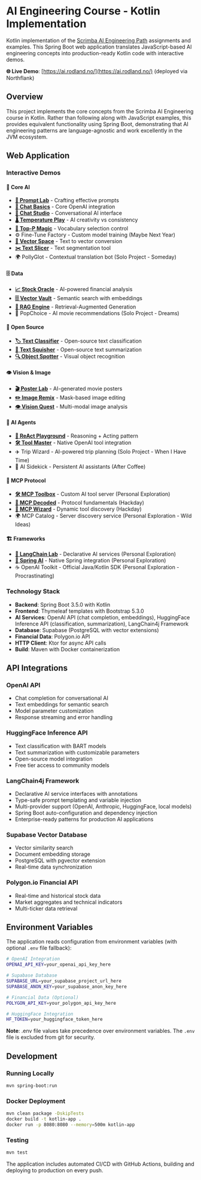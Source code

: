 # AI Engineering Course - Kotlin Implementation

Kotlin implementation of the [Scrimba AI Engineering Path](https://scrimba.com/the-ai-engineer-path-c02v) assignments and examples. This Spring Boot web application translates JavaScript-based AI engineering concepts into production-ready Kotlin code with interactive demos.

**🌐 Live Demo**: [https://ai.rodland.no/](https://ai.rodland.no/) (deployed via Northflank)

## Overview

This project implements the core concepts from the Scrimba AI Engineering course in Kotlin. Rather than following along with JavaScript examples, this provides equivalent functionality using Spring Boot, demonstrating that AI engineering patterns are language-agnostic and work excellently in the JVM ecosystem.

## Web Application

### Interactive Demos

<!-- DEMO_LIST_START -->
#### 🧠 Core AI

- **[📝 Prompt Lab](https://ai.rodland.no/demo/prompt-engineering)** - Crafting effective prompts
- **[🤖 Chat Basics](https://ai.rodland.no/demo/chat-completion)** - Core OpenAI integration
- **[💬 Chat Studio](https://ai.rodland.no/demo/chat)** - Conversational AI interface
- **[🌡️ Temperature Play](https://ai.rodland.no/demo/temperature-effects)** - AI creativity vs consistency
- **[🎯 Top-P Magic](https://ai.rodland.no/demo/top-p-effects)** - Vocabulary selection control
- ⚙️ Fine-Tune Factory - Custom model training (Maybe Next Year)
- **[🔢 Vector Space](https://ai.rodland.no/demo/embeddings)** - Text to vector conversion
- **[✂️ Text Slicer](https://ai.rodland.no/demo/chunking)** - Text segmentation tool
- 🌍 PollyGlot - Contextual translation bot (Solo Project - Someday)

#### 🗄️ Data

- **[📈 Stock Oracle](https://ai.rodland.no/demo/stock)** - AI-powered financial analysis
- **[🗄️ Vector Vault](https://ai.rodland.no/demo/supabase)** - Semantic search with embeddings
- **[🔗 RAG Engine](https://ai.rodland.no/demo/rag)** - Retrieval-Augmented Generation
- 🍿 PopChoice - AI movie recommendations (Solo Project - Dreams)

#### 🚀 Open Source

- **[🏷️ Text Classifier](https://ai.rodland.no/demo/huggingface-classification)** - Open-source text classification
- **[📄 Text Squisher](https://ai.rodland.no/demo/huggingface-summarization)** - Open-source text summarization
- **[🔍 Object Spotter](https://ai.rodland.no/demo/huggingface-object-detection)** - Visual object recognition

#### 👁️ Vision & Image

- **[🎬 Poster Lab](https://ai.rodland.no/demo/film-fusion)** - AI-generated movie posters
- **[✏️ Image Remix](https://ai.rodland.no/demo/image-editing)** - Mask-based image editing
- **[👁️ Vision Quest](https://ai.rodland.no/demo/gpt4-vision)** - Multi-modal image analysis

#### 🎯 AI Agents

- **[🧠 ReAct Playground](https://ai.rodland.no/demo/react)** - Reasoning + Acting pattern
- **[🛠️ Tool Master](https://ai.rodland.no/demo/function-calling)** - Native OpenAI tool integration
- ✈️ Trip Wizard - AI-powered trip planning (Solo Project - When I Have Time)
- 🎯 AI Sidekick - Persistent AI assistants (After Coffee)

#### 🔗 MCP Protocol

- **[🛠️ MCP Toolbox](https://ai.rodland.no/demo/mcp-server)** - Custom AI tool server (Personal Exploration)
- **[🔗 MCP Decoded](https://ai.rodland.no/demo/mcp-protocol)** - Protocol fundamentals (Hackday)
- **[🔧 MCP Wizard](https://ai.rodland.no/demo/mcp-assistant)** - Dynamic tool discovery (Hackday)
- 🌍 MCP Catalog - Server discovery service (Personal Exploration - Wild Ideas)

#### 🏗️ Frameworks

- **[🦜 LangChain Lab](https://ai.rodland.no/demo/langchain4j)** - Declarative AI services (Personal Exploration)
- **[🍃 Spring AI](https://ai.rodland.no/demo/spring-ai)** - Native Spring integration (Personal Exploration)
- ☕ OpenAI Toolkit - Official Java/Kotlin SDK (Personal Exploration - Procrastinating)


<!-- DEMO_LIST_END -->

### Technology Stack
- **Backend**: Spring Boot 3.5.0 with Kotlin
- **Frontend**: Thymeleaf templates with Bootstrap 5.3.0
- **AI Services**: OpenAI API (chat completion, embeddings), HuggingFace Inference API (classification, summarization), LangChain4j Framework
- **Database**: Supabase (PostgreSQL with vector extensions)
- **Financial Data**: Polygon.io API
- **HTTP Client**: Ktor for async API calls
- **Build**: Maven with Docker containerization

## API Integrations

### OpenAI API
- Chat completion for conversational AI
- Text embeddings for semantic search
- Model parameter customization
- Response streaming and error handling

### HuggingFace Inference API
- Text classification with BART models
- Text summarization with customizable parameters
- Open-source model integration
- Free tier access to community models

### LangChain4j Framework
- Declarative AI service interfaces with annotations
- Type-safe prompt templating and variable injection
- Multi-provider support (OpenAI, Anthropic, HuggingFace, local models)
- Spring Boot auto-configuration and dependency injection
- Enterprise-ready patterns for production AI applications

### Supabase Vector Database
- Vector similarity search
- Document embedding storage
- PostgreSQL with pgvector extension
- Real-time data synchronization

### Polygon.io Financial API
- Real-time and historical stock data
- Market aggregates and technical indicators
- Multi-ticker data retrieval

## Environment Variables

The application reads configuration from environment variables (with optional `.env` file fallback):

```bash
# OpenAI Integration
OPENAI_API_KEY=your_openai_api_key_here

# Supabase Database
SUPABASE_URL=your_supabase_project_url_here
SUPABASE_ANON_KEY=your_supabase_anon_key_here

# Financial Data (Optional)
POLYGON_API_KEY=your_polygon_api_key_here

# HuggingFace Integration
HF_TOKEN=your_huggingface_token_here
```

**Note**: .env file values take precedence over environment variables. The `.env` file is excluded from git for security.

## Development

### Running Locally
```bash
mvn spring-boot:run
```

### Docker Deployment
```bash
mvn clean package -DskipTests
docker build -t kotlin-app .
docker run -p 8080:8080 --memory=500m kotlin-app
```

### Testing
```bash
mvn test
```

The application includes automated CI/CD with GitHub Actions, building and deploying to production on every push.
